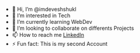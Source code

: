 - 👋 Hi, I’m @imdeveshshukl
- 👀 I’m interested in Tech
- 🌱 I’m currently learning WebDev
- 💞️ I’m looking to collaborate on differents Projects
- 📫 How to reach me [LinkedIn](https://www.linkedin.com/in/imdeveshshukla)
- ⚡ Fun fact: This is my second Account

<!---
imdeveshshukl/imdeveshshukl is a ✨ special ✨ repository because its `README.md` (this file) appears on your GitHub profile.
You can click the Preview link to take a look at your changes.
--->
